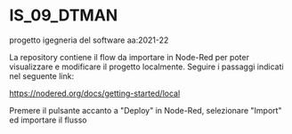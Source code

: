 # IS_09_DTMAN
progetto igegneria del software aa:2021-22


La repository contiene il flow da importare in Node-Red per poter visualizzare e modificare il progetto localmente. Seguire i passaggi indicati nel seguente link:


https://nodered.org/docs/getting-started/local


Premere il pulsante accanto a "Deploy" in Node-Red, selezionare "Import" ed importare il flusso
